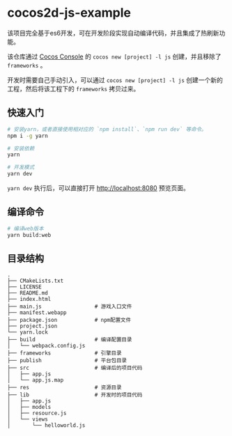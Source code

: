 # cocos2d-js-example

该项目完全基于es6开发，可在开发阶段实现自动编译代码，并且集成了热刷新功能。

该仓库通过 [Cocos Console](https://github.com/cocos2d/cocos2d-console) 的 `cocos new [project] -l js` 创建，并且移除了 `frameworks` 。

开发时需要自己手动引入，可以通过 `cocos new [project] -l js` 创建一个新的工程，然后将该工程下的 `frameworks` 拷贝过来。

## 快速入门

```bash
# 安装yarn，或者直接使用相对应的 `npm install`、`npm run dev` 等命令。
npm i -g yarn

# 安装依赖
yarn

# 开发模式
yarn dev
```

`yarn dev` 执行后，可以直接打开 [http://localhost:8080](http://localhost:8080) 预览页面。

## 编译命令

```bash
# 编译web版本
yarn build:web
```
## 目录结构

```
.
├── CMakeLists.txt
├── LICENSE
├── README.md
├── index.html
├── main.js                 # 游戏入口文件
├── manifest.webapp
├── package.json            # npm配置文件
├── project.json
└── yarn.lock
├── build                   # 编译配置目录
│   └── webpack.config.js
├── frameworks              # 引擎目录
├── publish                 # 平台包目录
├── src                     # 编译后的项目代码
│   ├── app.js
│   └── app.js.map
├── res                     # 资源目录
├── lib                     # 开发时的项目代码
│   ├── app.js
│   ├── models
│   ├── resource.js
│   └── views
│       └── helloworld.js
```